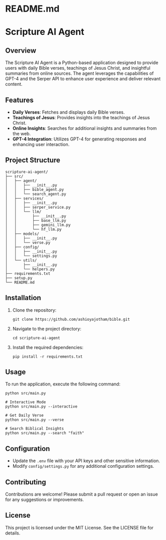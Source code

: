 # README.md

# Scripture AI Agent

## Overview
The Scripture AI Agent is a Python-based application designed to provide users with daily Bible verses, teachings of Jesus Christ, and insightful summaries from online sources. The agent leverages the capabilities of GPT-4 and the Serper API to enhance user experience and deliver relevant content.

## Features
- **Daily Verses**: Fetches and displays daily Bible verses.
- **Teachings of Jesus**: Provides insights into the teachings of Jesus Christ.
- **Online Insights**: Searches for additional insights and summaries from the web.
- **GPT-4 Integration**: Utilizes GPT-4 for generating responses and enhancing user interaction.

## Project Structure
```
scripture-ai-agent/
├── src/
│   ├── agent/
│   │   ├── __init__.py
│   │   ├── bible_agent.py
│   │   └── search_agent.py
│   ├── services/
│   │   ├── __init__.py
│   │   ├── serper_service.py
│   │   └── llm/
│   │       ├── __init__.py
│   │       ├── base_llm.py
│   │       ├── gemini_llm.py
│   │       └── hf_llm.py
│   ├── models/
│   │   ├── __init__.py
│   │   └── verse.py
│   ├── config/
│   │   ├── __init__.py
│   │   └── settings.py
│   └── utils/
│       ├── __init__.py
│       └── helpers.py
├── requirements.txt
├── setup.py
└── README.md
```

## Installation
1. Clone the repository:
   ```
   git clone https://github.com/ashioyajotham/bible.git

   ```
2. Navigate to the project directory:
   ```
   cd scripture-ai-agent
   ```
3. Install the required dependencies:
   ```
   pip install -r requirements.txt
   ```

## Usage
To run the application, execute the following command:
```
python src/main.py

# Interactive Mode
python src/main.py --interactive

# Get Daily Verse
python src/main.py --verse

# Search Biblical Insights
python src/main.py --search "faith"
```

## Configuration
- Update the `.env` file with your API keys and other sensitive information.
- Modify `config/settings.py` for any additional configuration settings.

## Contributing
Contributions are welcome! Please submit a pull request or open an issue for any suggestions or improvements.

## License
This project is licensed under the MIT License. See the LICENSE file for details.